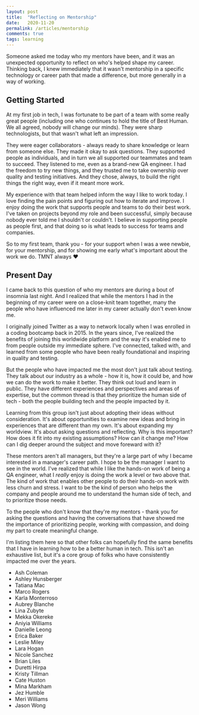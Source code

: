 ```yaml
---
layout: post
title:  "Reflecting on Mentorship"
date:   2020-11-20
permalink: /articles/mentorship
comments: true
tags: learning
---
```


Someone asked me today who my mentors have been, and it was an unexpected opportunity to reflect on who's helped shape my career. Thinking back, I knew immediately that it wasn't mentorship in a specific technology or career path that made a difference, but more generally in a way of working.

## Getting Started

At my first job in tech, I was fortunate to be part of a team with some really great people (including one who continues to hold the title of Best Human. We all agreed, nobody will change our minds). They were sharp technologists, but that wasn't what left an impression.

They were eager collaborators - always ready to share knowledge or learn from someone else. They made it okay to ask questions. They supported people as individuals, and in turn we all supported our teammates and team to succeed. They listened to me, even as a brand-new QA engineer. I had the freedom to try new things, and they trusted me to take ownership over quality and testing initiatives. And they chose, always, to build the right things the right way, even if it meant more work.

My experience with that team helped inform the way I like to work today. I love finding the pain points and figuring out how to iterate and improve. I enjoy doing the work that supports people and teams to do their best work. I've taken on projects beyond my role and been successful, simply because nobody ever told me I shouldn't or couldn't. I believe in supporting people as people first, and that doing so is what leads to success for teams and companies.

So to my first team, thank you - for your support when I was a wee newbie, for your mentorship, and for showing me early what's important about the work we do. TMNT always ❤️

## Present Day

I came back to this question of who my mentors are during a bout of insomnia last night. And I realized that while the mentors I had in the beginning of my career were on a close-knit team together, many the people who have influenced me later in my career actually don't even know me.

I originally joined Twitter as a way to network locally when I was enrolled in a coding bootcamp back in 2015. In the years since, I've realized the benefits of joining this worldwide platform and the way it's enabled me to from people outside my immediate sphere. I've connected, talked with, and learned from some people who have been really foundational and inspiring in quality and testing.

But the people who have impacted me the most don't just talk about testing. They talk about our industry as a whole - how it is, how it could be, and how we can do the work to make it better. They think out loud and learn in public. They have different experiences and perspectives and areas of expertise, but the common thread is that they prioritize the human side of tech - both the people building tech and the people impacted by it. 

Learning from this group isn't just about adopting their ideas without consideration. It's about opportunities to examine new ideas and bring in experiences that are different than my own. It's about expanding my worldview. It's about asking questions and reflecting. Why is this important? How does it fit into my existing assumptions? How can it change me? How can I dig deeper around the subject and move foreward with it?

These mentors aren't all managers, but they're a large part of why I became interested in a manager's career path. I hope to be the manager I want to see in the world. I've realized that while I like the hands-on work of being a QA engineer, what I _really_ enjoy is doing the work a level or two above that. The kind of work that enables other people to do their hands-on work with less churn and stress. I want to be the kind of person who helps the company and people around me to understand the human side of tech, and to prioritize those needs. 

To the people who don't know that they're my mentors - thank you for asking the questions and having the conversations that have showed me the importance of prioritizing people, working with compassion, and doing my part to create meaningful change.

I'm listing them here so that other folks can hopefully find the same benefits that I have in learning how to be a better human in tech. This isn't an exhaustive list, but it's a core group of folks who have consistently impacted me over the years.

- Ash Coleman
- Ashley Hunsberger
- Tatiana Mac
- Marco Rogers
- Karla Monterroso
- Aubrey Blanche
- Lina Zubyte
- Mekka Okereke
- Aniyia Williams
- Danielle Leong
- Erica Baker
- Leslie Miley
- Lara Hogan
- Nicole Sanchez
- Brian Liles
- Duretti Hirpa
- Kristy Tillman
- Cate Huston
- Mina Markham
- Jez Humble
- Meri Williams
- Jason Wong
